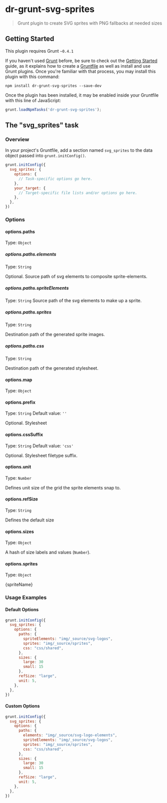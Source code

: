 # dr-grunt-svg-sprites

> Grunt plugin to create SVG sprites with PNG fallbacks at needed sizes

## Getting Started
This plugin requires Grunt `~0.4.1`

If you haven't used [Grunt](http://gruntjs.com/) before, be sure to check out the [Getting Started](http://gruntjs.com/getting-started) guide, as it explains how to create a [Gruntfile](http://gruntjs.com/sample-gruntfile) as well as install and use Grunt plugins. Once you're familiar with that process, you may install this plugin with this command:

```shell
npm install dr-grunt-svg-sprites --save-dev
```

Once the plugin has been installed, it may be enabled inside your Gruntfile with this line of JavaScript:

```js
grunt.loadNpmTasks('dr-grunt-svg-sprites');
```

## The "svg_sprites" task

### Overview
In your project's Gruntfile, add a section named `svg_sprites` to the data object passed into `grunt.initConfig()`.

```js
grunt.initConfig({
  svg_sprites: {
    options: {
      // Task-specific options go here.
    },
    your_target: {
      // Target-specific file lists and/or options go here.
    },
  },
})
```

### Options


#### options.paths
Type: `Object`

##### options.paths.elements
Type: `String`

Optional. Source path of svg elements to composite sprite-elements.


##### options.paths.spriteElements
Type: `String`
Source path of the svg elements to make up a sprite.

##### options.paths.sprites
Type: `String`

Destination path of the generated sprite images.

##### options.paths.css
Type: `String`

Destination path of the generated stylesheet.
      
#### options.map
Type: `Object`



#### options.prefix
Type: `String`
Default value: `''`

Optional. Stylesheet

#### options.cssSuffix
Type: `String`
Default value: `'css'`

Optional. Stylesheet filetype suffix. 

#### options.unit
Type: `Number`

Defines unit size of the grid the sprite elements snap to.

#### options.refSize
Type: `String`

Defines the default size

#### options.sizes
Type: `Object`

A hash of size labels and values (`Number`).
        
#### options.sprites
Type: `Object`


{spriteName}


### Usage Examples

#### Default Options

```js
grunt.initConfig({
  svg_sprites: {
    options: {
      paths: {
        spriteElements: "img/_source/svg-logos",
        sprites: "img/_source/sprites",
        css: "css/shared",
      },
      sizes: {
        large: 30
        small: 15
      },
      refSize: "large",
      unit: 5,
    },
  },
})
```

#### Custom Options

```js
grunt.initConfig({
  svg_sprites: {
    options: {
      paths: {
        elements: "img/_source/svg-logo-elements",
        spriteElements: "img/_source/svg-logos",
        sprites: "img/_source/sprites",
        css: "css/shared",
      },
      sizes: {
        large: 30
        small: 15
      },
      refSize: "large",
      unit: 5,
    },
  },
})
```
